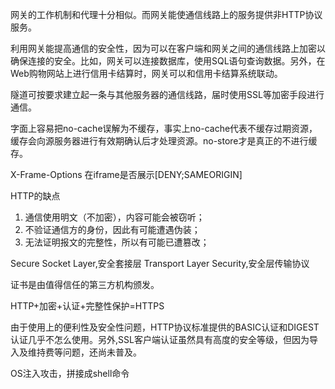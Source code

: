网关的工作机制和代理十分相似。而网关能使通信线路上的服务提供非HTTP协议服务。

利用网关能提高通信的安全性，因为可以在客户端和网关之间的通信线路上加密以确保连接的安全。比如，网关可以连接数据库，使用SQL语句查询数据。另外，在Web购物网站上进行信用卡结算时，网关可以和信用卡结算系统联动。



隧道可按要求建立起一条与其他服务器的通信线路，届时使用SSL等加密手段进行通信。


字面上容易把no-cache误解为不缓存，事实上no-cache代表不缓存过期资源，缓存会向源服务器进行有效期确认后才处理资源。no-store才是真正的不进行缓存。

X-Frame-Options 在iframe是否展示[DENY;SAMEORIGIN]


HTTP的缺点

1. 通信使用明文（不加密），内容可能会被窃听；
2. 不验证通信方的身份，因此有可能遭遇伪装；
3. 无法证明报文的完整性，所以有可能已遭篡改；

Secure Socket Layer,安全套接层
Transport Layer Security,安全层传输协议

证书是由值得信任的第三方机构颁发。

HTTP+加密+认证+完整性保护=HTTPS

由于使用上的便利性及安全性问题，HTTP协议标准提供的BASIC认证和DIGEST认证几乎不怎么使用。另外,SSL客户端认证虽然具有高度的安全等级，但因为导入及维持费等问题，还尚未普及。


OS注入攻击，拼接成shell命令

